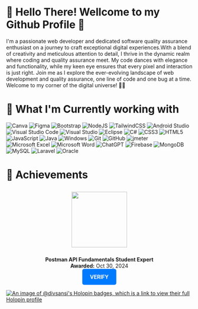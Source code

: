 

# 🤩 Hello There! Wellcome to my Github Profile 👋

I'm a passionate web developer and dedicated software quality assurance enthusiast on a journey to craft exceptional digital experiences.With a blend of creativity and meticulous attention to detail, I thrive in the dynamic realm where coding and quality assurance meet. My code dances with elegance and functionality, while my keen eye ensures that every pixel and interaction is just right. Join me as I explore the ever-evolving landscape of web development and quality assurance, one line of code and one bug at a time. Welcome to my corner of the digital universe! 🌟🚀

# 🦾 What I'm Currently working with
![Canva](https://img.shields.io/badge/Canva-%2300C4CC.svg?style=for-the-badge&logo=Canva&logoColor=white)
![Figma](https://img.shields.io/badge/figma-%23F24E1E.svg?style=for-the-badge&logo=figma&logoColor=white)
![Bootstrap](https://img.shields.io/badge/bootstrap-%23563D7C.svg?style=for-the-badge&logo=bootstrap&logoColor=white)
![NodeJS](https://img.shields.io/badge/node.js-6DA55F?style=for-the-badge&logo=node.js&logoColor=white)
![TailwindCSS](https://img.shields.io/badge/tailwindcss-%2338B2AC.svg?style=for-the-badge&logo=tailwind-css&logoColor=white)
![Android Studio](https://img.shields.io/badge/Android%20Studio-3DDC84.svg?style=for-the-badge&logo=android-studio&logoColor=white)
![Visual Studio Code](https://img.shields.io/badge/Visual%20Studio%20Code-0078d7.svg?style=for-the-badge&logo=visual-studio-code&logoColor=white)
![Visual Studio](https://img.shields.io/badge/Visual%20Studio-5C2D91.svg?style=for-the-badge&logo=visual-studio&logoColor=white)
![Eclipse](https://img.shields.io/badge/Eclipse-FE7A16.svg?style=for-the-badge&logo=Eclipse&logoColor=white)
![C#](https://img.shields.io/badge/c%23-%23239120.svg?style=for-the-badge&logo=c-sharp&logoColor=white)
![CSS3](https://img.shields.io/badge/css3-%231572B6.svg?style=for-the-badge&logo=css3&logoColor=white)
![HTML5](https://img.shields.io/badge/html5-%23E34F26.svg?style=for-the-badge&logo=html5&logoColor=white)
![JavaScript](https://img.shields.io/badge/javascript-%23323330.svg?style=for-the-badge&logo=javascript&logoColor=%23F7DF1E)
![Java](https://img.shields.io/badge/java-%23ED8B00.svg?style=for-the-badge&logo=openjdk&logoColor=white)
![Windows](https://img.shields.io/badge/Windows-0078D6?style=for-the-badge&logo=windows&logoColor=white)
![Git](https://img.shields.io/badge/git-%23F05033.svg?style=for-the-badge&logo=git&logoColor=white)
![GitHub](https://img.shields.io/badge/github-%23121011.svg?style=for-the-badge&logo=github&logoColor=white)
![jmeter](https://img.shields.io/badge/jmeter-%23CB2136.svg?style=for-the-badge&logo=github&logoColor=white)
![Microsoft Excel](https://img.shields.io/badge/Microsoft_Excel-217346?style=for-the-badge&logo=microsoft-excel&logoColor=white)
![Microsoft Word](https://img.shields.io/badge/Microsoft_Word-2B579A?style=for-the-badge&logo=microsoft-word&logoColor=white)
![ChatGPT](https://img.shields.io/badge/chatGPT-74aa9c?style=for-the-badge&logo=openai&logoColor=white)
![Firebase](https://img.shields.io/badge/Firebase-039BE5?style=for-the-badge&logo=Firebase&logoColor=white)
![MongoDB](https://img.shields.io/badge/MongoDB-%234ea94b.svg?style=for-the-badge&logo=mongodb&logoColor=white)
![MySQL](https://img.shields.io/badge/mysql-%2300f.svg?style=for-the-badge&logo=mysql&logoColor=white)
![Laravel](https://img.shields.io/badge/laravel-%23FF2D20.svg?style=for-the-badge&logo=laravel&logoColor=white)
![Oracle](https://img.shields.io/badge/Oracle-F80000?style=for-the-badge&logo=oracle&logoColor=white)

# 🏅 Achievements
<div align="center">

  [<img src="https://media.badgr.com/uploads/badges/assertion-dzq5tQ2nSDOkqFRsz5Qcqw.png" width="150" height="150" style="margin: 10;">](https://badgr.com/backpack/badges/6721d4bb74b60a50e431822a)

  <p>
    <strong>Postman API Fundamentals Student Expert</strong><br>
    <strong>Awarded:</strong> Oct 30, 2024<br>
    <a href="https://badgr.com/public/assertions/fnjSkkNCSgmnd9JiuyfgrQ?identity__email=methmisehansa15@gmail.com" style="display: inline-block; background-color: #007BFF; color: white; padding: 12px 20px; border-radius: 5px; text-decoration: none; font-weight: bold; border: 1px solid transparent; transition: background-color 0.3s ease;">
      VERIFY
    </a>
  </p>

</div>




[![An image of @divsansi's Holopin badges, which is a link to view their full Holopin profile](https://holopin.me/divsansi)](https://holopin.io/@divsansi)
